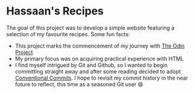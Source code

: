 # Hassaan's Recipes

The goal of this project was to develop a simple website featuring a selection of my favourite recipes. Some fun facts:

- This project marks the commencement of my journey with [The Odin Project](https://www.theodinproject.com/ "The Odin Project")
- My primary focus was on acquiring practical experience with HTML
- I find myself intrigued by Git and Github, so I wanted to begin committing straight away and after some reading decided to adopt [Conventional Commits](https://www.conventionalcommits.org/ "Conventional Commits"). I hope to revisit my commit history in the near future to reflect, this time as a seasoned Git user :smile: